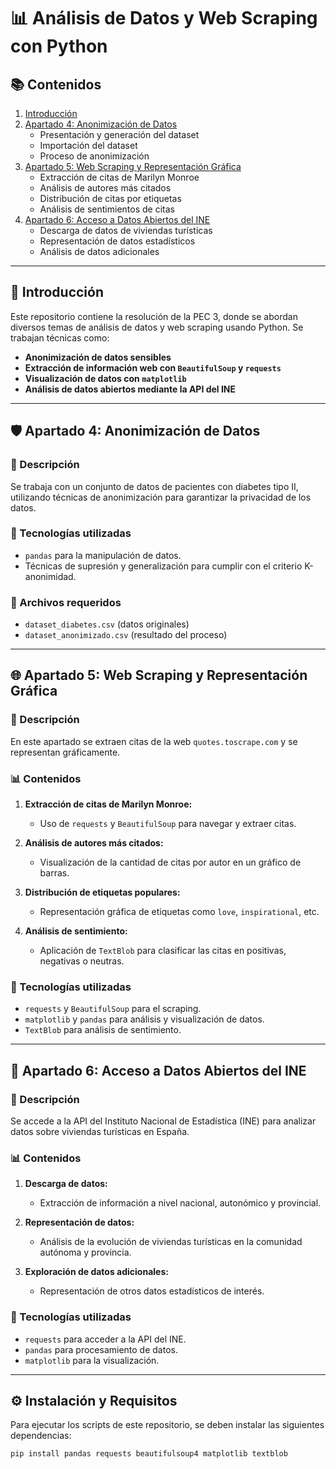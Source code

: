 # 📊 Análisis de Datos y Web Scraping con Python

## 📚 Contenidos

1. [Introducción](#introducción)
2. [Apartado 4: Anonimización de Datos](#apartado-4-anonimización-de-datos)
   - Presentación y generación del dataset
   - Importación del dataset
   - Proceso de anonimización
3. [Apartado 5: Web Scraping y Representación Gráfica](#apartado-5-web-scraping-y-representación-gráfica)
   - Extracción de citas de Marilyn Monroe
   - Análisis de autores más citados
   - Distribución de citas por etiquetas
   - Análisis de sentimientos de citas
4. [Apartado 6: Acceso a Datos Abiertos del INE](#apartado-6-acceso-a-datos-abiertos-del-ine)
   - Descarga de datos de viviendas turísticas
   - Representación de datos estadísticos
   - Análisis de datos adicionales

---

## 📝 Introducción

Este repositorio contiene la resolución de la PEC 3, donde se abordan diversos temas de análisis de datos y web scraping usando Python. Se trabajan técnicas como:

- **Anonimización de datos sensibles**
- **Extracción de información web con `BeautifulSoup` y `requests`**
- **Visualización de datos con `matplotlib`**
- **Análisis de datos abiertos mediante la API del INE**

---

## 🛡️ Apartado 4: Anonimización de Datos

### 📄 Descripción

Se trabaja con un conjunto de datos de pacientes con diabetes tipo II, utilizando técnicas de anonimización para garantizar la privacidad de los datos.

### 🔧 Tecnologías utilizadas

- `pandas` para la manipulación de datos.
- Técnicas de supresión y generalización para cumplir con el criterio K-anonimidad.

### 📂 Archivos requeridos

- `dataset_diabetes.csv` (datos originales)
- `dataset_anonimizado.csv` (resultado del proceso)

---

## 🌐 Apartado 5: Web Scraping y Representación Gráfica

### 📄 Descripción

En este apartado se extraen citas de la web `quotes.toscrape.com` y se representan gráficamente.

### 📊 Contenidos

1. **Extracción de citas de Marilyn Monroe:**  
   - Uso de `requests` y `BeautifulSoup` para navegar y extraer citas.

2. **Análisis de autores más citados:**  
   - Visualización de la cantidad de citas por autor en un gráfico de barras.

3. **Distribución de etiquetas populares:**  
   - Representación gráfica de etiquetas como `love`, `inspirational`, etc.

4. **Análisis de sentimiento:**  
   - Aplicación de `TextBlob` para clasificar las citas en positivas, negativas o neutras.

### 🔧 Tecnologías utilizadas

- `requests` y `BeautifulSoup` para el scraping.
- `matplotlib` y `pandas` para análisis y visualización de datos.
- `TextBlob` para análisis de sentimiento.

---

## 🏡 Apartado 6: Acceso a Datos Abiertos del INE

### 📄 Descripción

Se accede a la API del Instituto Nacional de Estadística (INE) para analizar datos sobre viviendas turísticas en España.

### 📊 Contenidos

1. **Descarga de datos:**  
   - Extracción de información a nivel nacional, autonómico y provincial.

2. **Representación de datos:**  
   - Análisis de la evolución de viviendas turísticas en la comunidad autónoma y provincia.

3. **Exploración de datos adicionales:**  
   - Representación de otros datos estadísticos de interés.

### 🔧 Tecnologías utilizadas

- `requests` para acceder a la API del INE.
- `pandas` para procesamiento de datos.
- `matplotlib` para la visualización.

---

## ⚙️ Instalación y Requisitos

Para ejecutar los scripts de este repositorio, se deben instalar las siguientes dependencias:

```bash
pip install pandas requests beautifulsoup4 matplotlib textblob
